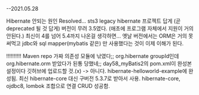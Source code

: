 --2021.05.28

Hibernate 안되는 원인 Resolved...
sts3 legacy hibernate 프로젝트 답게 (곧 deprecated 될 것 답게)
버전이 무려 3.5였다. (애초에 프로그램 자체에서 지원이 거의 안된다.)
최신이 4를 넘어 5.4까지 나온걸 생각하면...
옛날 버전에서는 ORM은 거의 못써먹고 jdbc와 sql mapper(mybatis 같은)
만 사용했다는 것이 이제 이해가 된다.

!!!!!!!!!!
Maven repo 가짜 의존성 모듈에 낚였다;;
org.hibernate groupId인데
org.hibernate.orm 받았다가 된통 당했네;;
day58_myBatis2의 pom.xml이 완성본 설정이다 깃허브에 업로드할 것.(x)
->
아니다. hibernate-helloworld-example에 완성됨.
최신 hibernate-core 대신 구버전 5.3.7로 받아서 사용.
hibernate-core, ojdbc8, lombok 조합으로 연결 CRUD 성공함.


